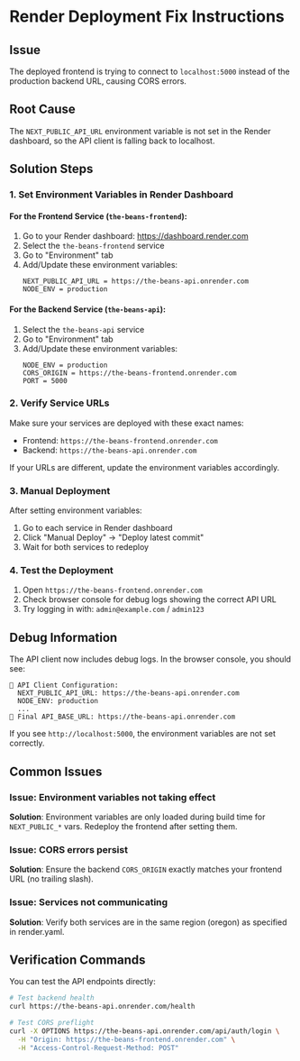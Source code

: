 # Render Deployment Fix Instructions

## Issue
The deployed frontend is trying to connect to `localhost:5000` instead of the production backend URL, causing CORS errors.

## Root Cause
The `NEXT_PUBLIC_API_URL` environment variable is not set in the Render dashboard, so the API client is falling back to localhost.

## Solution Steps

### 1. Set Environment Variables in Render Dashboard

#### For the Frontend Service (`the-beans-frontend`):
1. Go to your Render dashboard: https://dashboard.render.com
2. Select the `the-beans-frontend` service
3. Go to "Environment" tab
4. Add/Update these environment variables:
   ```
   NEXT_PUBLIC_API_URL = https://the-beans-api.onrender.com
   NODE_ENV = production
   ```

#### For the Backend Service (`the-beans-api`):
1. Select the `the-beans-api` service
2. Go to "Environment" tab  
3. Add/Update these environment variables:
   ```
   NODE_ENV = production
   CORS_ORIGIN = https://the-beans-frontend.onrender.com
   PORT = 5000
   ```

### 2. Verify Service URLs
Make sure your services are deployed with these exact names:
- Frontend: `https://the-beans-frontend.onrender.com`
- Backend: `https://the-beans-api.onrender.com`

If your URLs are different, update the environment variables accordingly.

### 3. Manual Deployment
After setting environment variables:
1. Go to each service in Render dashboard
2. Click "Manual Deploy" → "Deploy latest commit"
3. Wait for both services to redeploy

### 4. Test the Deployment
1. Open `https://the-beans-frontend.onrender.com`
2. Check browser console for debug logs showing the correct API URL
3. Try logging in with: `admin@example.com` / `admin123`

## Debug Information
The API client now includes debug logs. In the browser console, you should see:
```
🔧 API Client Configuration:
  NEXT_PUBLIC_API_URL: https://the-beans-api.onrender.com
  NODE_ENV: production
  ...
🚀 Final API_BASE_URL: https://the-beans-api.onrender.com
```

If you see `http://localhost:5000`, the environment variables are not set correctly.

## Common Issues

### Issue: Environment variables not taking effect
**Solution**: Environment variables are only loaded during build time for `NEXT_PUBLIC_*` vars. Redeploy the frontend after setting them.

### Issue: CORS errors persist
**Solution**: Ensure the backend `CORS_ORIGIN` exactly matches your frontend URL (no trailing slash).

### Issue: Services not communicating
**Solution**: Verify both services are in the same region (oregon) as specified in render.yaml.

## Verification Commands
You can test the API endpoints directly:
```bash
# Test backend health
curl https://the-beans-api.onrender.com/health

# Test CORS preflight
curl -X OPTIONS https://the-beans-api.onrender.com/api/auth/login \
  -H "Origin: https://the-beans-frontend.onrender.com" \
  -H "Access-Control-Request-Method: POST"
```